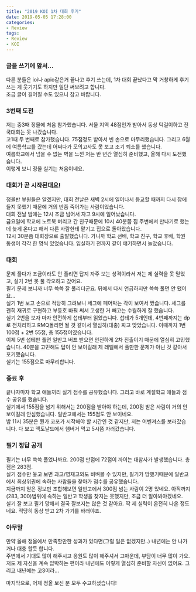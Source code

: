```yaml
---
title: "2019 KOI 1차 대회 후기"
date: 2019-05-05 17:28:00
categories:
- Review
tags:
- Review
- KOI
---
```


### 글을 쓰기에 앞서...
다른 분들은 ioi나 apio같은거 끝나고 후기 쓰는데, 1차 대회 끝났다고 막 거창하게 후기 쓰는 게 웃기기도 하지만 일단 써보려고 합니다.<br>
조금 글이 길어질 수도 있으니 참고 바랍니다.

### 3번째 도전
저는 중3때 정올에 처음 참가했습니다. 서울 지역 48점인가 받아서 동상 턱걸이하고 전국대회는 못 나갔습니다.<br>
고1때 두 번째로 참가했습니다. 75점정도 받아서 빈 손으로 마무리했습니다. 그리고 6월에 여름학교를 갔는데 어쩌다가 모의고사도 못 보고 조기 퇴소를 했습니다.<Br>
여름학교에서 넘을 수 없는 벽을 느낀 저는 반 년간 열심히 준비했고, 올해 다시 도전했습니다.<br>
이렇게 보니 정올 실기는 처음이네요.

### 대회가 곧 시작된대요!
정올반 부원들은 알겠지만, 대회 전날은 새벽 2시에 일어나서 등교할 때까지 다시 잠에 들지 못했기 때문에 거의 반쯤 죽어가는 사람이었습니다.<br>
대회 전날 밤에는 12시 조금 넘어서 자고 9시에 일어났습니다.<br>
금요일에 학교에 노트북 버리고 간 친구때문에 10시 40분쯤 집 주변에서 만나기로 했는데 늦게 온다고 해서 다른 사람한테 맡기고 집으로 돌아왔습니다.<br>
12시 30분쯤 대회장으로 출발했습니다. 가니까 학교 선배, 학교 친구, 학교 후배, 학원 동생이 각각 한 명씩 있었습니다. 입실하기 전까지 같이 얘기하면서 놀았습니다.

### 대회
문제 풀다가 조금이라도 안 풀리면 답지 자주 보는 성격이라서 저는 제 실력을 못 믿었고, 실기 2번 못 풀 각오하고 갔어요.<br>
필기 문제 보니까 너무 쓱쓱 잘 풀리더군요. 뒤에서 다시 언급하지만 쓱쓱 풀면 안 됐어요…<br>
실기 1번 보고 손으로 적당히 그려보니 세그에 페어박는 각이 보여서 짰습니다. 세그를 괜히 재귀로 구현하고 부등호 바꿔 써서 고생한 거 빼고는 수월하게 잘 했습니다.<br>
실기 2번을 보자 마자 안전하게 섭테부터 읽었습니다. 섭테가 5개인데, 4번째까지는 dp로 전처리하고 RMQ돌리면 될 것 같아서 열심히(대충) 짜고 맞았습니다. 이때까지 1번 100점 + 2번 55점, 총 155점이였습니다. <br>
이제 5번 섭테만 풀면 일반고 버프 받으면 안전하게 2차 진출이기 때문에 열심히 고민했습니다. 40분을 고민해도 답이 안 보이길래 제 레벨에서 풀만한 문제가 아닌 것 같아서 포기했습니다.<br>
실기는 155점으로 마무리합니다.

### 종료 후
끝나자마자 학교 애들끼리 실기 점수를 공유했습니다. 그리고 바로 계절학교 애들과 점수 공유를 했습니다.<br>
실기에서 155점을 넘기 위해서는 200점을 받아야 하는데, 200점 받은 사람이 거의 안 보이길래 안심했습니다. 일반고에서는 155점도 안 보이네요.<br>
밤 11시 35분은 뭔가 코포가 시작해야 할 시간인 것 같지만, 저는 어벤져스를 보러갔습니다. 다 보고 맥도날드에서 햄버거 먹고 5시쯤 자러갔습니다.

### 필기 정답 공개
필기는 너무 쓱쓱 풀었나봐요. 200점 만점에 72점이 까이는 대참사가 발생했습니다. 총점은 283점.<br>
실기 점수만 놓고 보면 과고/영재고와도 비벼볼 수 있지만, 필기가 망했기때문에 일반고에서 최상위권에 속하는 사람들을 찾아가 점수를 공유했습니다.<br>
지금까지 얻은 정보만 조합해보면 일반고에서 300점 넘는 사람이 2명 있네요. 아직까지 (283, 300)범위에 속하는 일반고 학생을 찾지는 못했지만, 조금 더 알아봐야겠네요.<br>
실기 잘 보고 필기 망해서 결국 잘보지는 않은 것 같아요. 딱 제 실력이 온전히 나온 정도네요. 적당히 동상 받고 2차 가기를 바래야죠.

### 아무말
만약 올해 정올에서 만족할만한 성과가 있다면(그럴 일은 없겠지만..) 내년에는 안 나가거나 대충 할듯 합니다.<Br>
주변에서 기대도 많이 해주시고 응원도 많이 해주셔서 고마운데, 부담이 너무 많이 가요.<br>
저도 제 자신을 계속 압박하는 편이라 내년에도 이렇게 열심히 준비할 자신이 없어요. 그리고 내년에는 고3이라...<br>

마지막으로, 어제 정올 보신 분 모두 수고하셨습니다!
